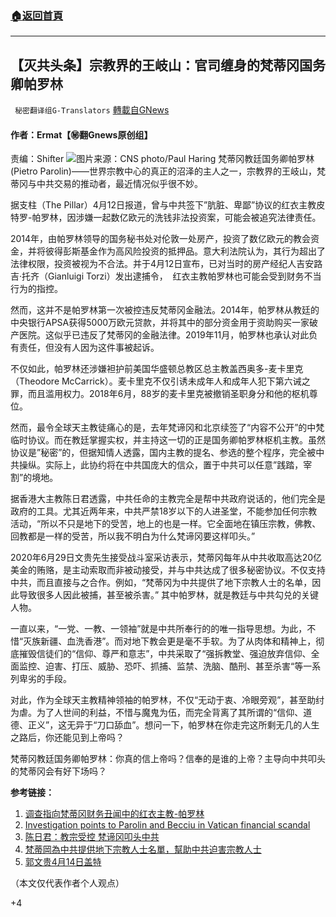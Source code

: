 ###  [:house:返回首頁](https://github.com/ourhimalayas/txt)
---

## 【灭共头条】宗教界的王岐山：官司缠身的梵蒂冈国务卿帕罗林
` 秘密翻译组G-Translators` [轉載自GNews](https://gnews.org/zh-hans/1100279/)

#### 作者：Ermat【㊙️翻Gnews原创组】 
责编：Shifter
![]()![](https://gnews.org/wp-content/uploads/2021/04/20201004T0600-ENCYCLICAL-CONFERENCE-1006434.JPG.JPG.png)图片来源：CNS photo/Paul Haring
梵蒂冈教廷国务卿帕罗林(Pietro Parolin)——世界宗教中心的真正的沼泽的主人之一，宗教界的王岐山，梵蒂冈与中共交易的推动者，最近情况似乎很不妙。

据支柱（The Pillar）4月12日报道，曾与中共签下”肮脏、卑鄙”协议的红衣主教皮特罗-帕罗林，因涉嫌一起数亿欧元的洗钱非法投资案，可能会被追究法律责任。

2014年，由帕罗林领导的国务秘书处对伦敦一处房产，投资了数亿欧元的教会资金，并将彼得彭斯基金作为高风险投资的抵押品。意大利法院认为，其行为超出了法律权限，投资被视为不合法。并于4月12日宣布，已对当时的房产经纪人吉安路吉·托齐（Gianluigi Torzi）发出逮捕令，  红衣主教帕罗林也可能会受到财务不当行为的指控。

然而，这并不是帕罗林第一次被控违反梵蒂冈金融法。2014年，帕罗林从教廷的中央银行APSA获得5000万欧元贷款，并将其中的部分资金用于资助购买一家破产医院。这似乎已违反了梵蒂冈的金融法律。2019年11月，帕罗林也承认对此负有责任，但没有人因为这件事被起诉。

不仅如此，帕罗林还涉嫌袒护前美国华盛顿总教区总主教盖西奥多-麦卡里克（Theodore McCarrick）。麦卡里克不仅引诱未成年人和成年人犯下第六诫之罪，而且滥用权力。2018年6月，88岁的麦卡里克被撤销圣职身分和他的枢机尊位。

然而，最令全球天主教徒痛心的是，去年梵谛冈和北京续签了“内容不公开”的中梵临时协议。而在教廷掌握实权，并主持这一切的正是国务卿帕罗林枢机主教。虽然协议是”秘密”的，但据知情人透露，国内主教的提名、参选的整个程序，完全被中共操纵。实际上，此协约将在中共国庞大的信众，置于中共可以任意”践踏，宰割”的境地。

据香港大主教陈日君透露，中共任命的主教完全是帮中共政府说话的，他们完全是政府的工具。尤其近两年来，中共严禁18岁以下的人进圣堂，不能参加任何宗教活动，“所以不只是地下的受苦，地上的也是一样。它全面地在镇压宗教，佛教、回教都是一样的受苦，所以我不明白为什么梵谛冈要这样叩头。”

2020年6月29日文贵先生接受战斗室采访表示，梵蒂冈每年从中共收取高达20亿美金的贿赂，是主动索取而非被动接受，并与中共达成了很多秘密协议。不仅支持中共，而且直接与之合作。例如，“梵蒂冈为中共提供了地下宗教人士的名单，因此导致很多人因此被捕，甚至被杀害。” 其中帕罗林，就是教廷与中共勾兑的关键人物。

一直以来，“一党、一教、一领袖”就是中共所奉行的的唯一指导思想。为此，不惜“灭族新疆、血洗香港”。而对地下教会更是毫不手软。为了从肉体和精神上，彻底摧毁信徒们的“信仰、尊严和意志”，中共采取了“强拆教堂、强迫放弃信仰、全面监控、迫害、打压、威胁、恐吓、抓捕、监禁、洗脑、酷刑、甚至杀害“等一系列卑劣的手段。

对此，作为全球天主教精神领袖的帕罗林，不仅“无动于衷、冷眼旁观”，甚至助纣为虐。为了人世间的利益，不惜与魔鬼为伍，而完全背离了其所谓的“信仰、道德、正义”，这无异于“刀口舔血”。想问一下，帕罗林在你走完这所剩无几的人生之路后，你还能见到上帝吗？

梵蒂冈教廷国务卿帕罗林：你真的信上帝吗？信奉的是谁的上帝？主导向中共叩头的梵蒂冈会有好下场吗？

**参考链接：**

1. [调查指向梵蒂冈财务丑闻中的红衣主教-帕罗林](https://gnews.org/zh-hans/1096232/)
2. [Investigation points to Parolin and Becciu in Vatican financial scandal](https://www.pillarcatholic.com/p/investigation-points-to-parolin-and)
3. [陈日君：教宗受控 梵谛冈叩头中共](https://www.epochtimes.com/gb/20/11/1/n12517500.htm)
4. [梵蒂岡為中共提供地下宗教人士名單，幫助中共迫害宗教人士](https://bearpost.org/?p=15458)
5. [郭文贵4月14日盖特](https://gtv.org/user/5e596957357cc612d35a8044)


（本文仅代表作者个人观点）

+4
